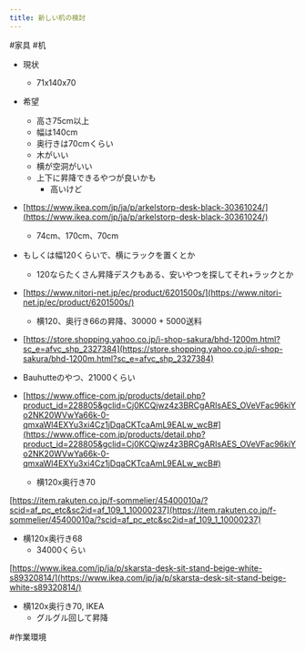 ```yaml
---
title: 新しい机の検討
---
```


\#家具 #机

* 現状
  
  * 71x140x70
* 希望
  
  * 高さ75cm以上
  * 幅は140cm
  * 奥行きは70cmくらい
  * 木がいい
  * 横が空洞がいい
  * 上下に昇降できるやつが良いかも
    * 高いけど
* [https://www.ikea.com/jp/ja/p/arkelstorp-desk-black-30361024/](https://www.ikea.com/jp/ja/p/arkelstorp-desk-black-30361024/)
  
  * 74cm、170cm、70cm
* もしくは幅120くらいで、横にラックを置くとか
  
  * 120ならたくさん昇降デスクもある、安いやつを探してそれ+ラックとか
* [https://www.nitori-net.jp/ec/product/6201500s/](https://www.nitori-net.jp/ec/product/6201500s/)
  
  * 横120、奥行き66の昇降、30000 + 5000送料
* [https://store.shopping.yahoo.co.jp/i-shop-sakura/bhd-1200m.html?sc_e=afvc_shp_2327384](https://store.shopping.yahoo.co.jp/i-shop-sakura/bhd-1200m.html?sc_e=afvc_shp_2327384)

* Bauhutteのやつ、21000くらい

* [https://www.office-com.jp/products/detail.php?product_id=228805&gclid=Cj0KCQjwz4z3BRCgARIsAES_OVeVFac96kiYo2NK20WVwYa66k-0-qmxaWl4EXYu3xi4Cz1jDqaCKTcaAmL9EALw_wcB#](https://www.office-com.jp/products/detail.php?product_id=228805&gclid=Cj0KCQjwz4z3BRCgARIsAES_OVeVFac96kiYo2NK20WVwYa66k-0-qmxaWl4EXYu3xi4Cz1jDqaCKTcaAmL9EALw_wcB#)
  
  * 横120x奥行き70

[https://item.rakuten.co.jp/f-sommelier/45400010a/?scid=af_pc_etc&sc2id=af_109_1_10000237](https://item.rakuten.co.jp/f-sommelier/45400010a/?scid=af_pc_etc&sc2id=af_109_1_10000237)

* 横120x奥行き68
  * 34000くらい

[https://www.ikea.com/jp/ja/p/skarsta-desk-sit-stand-beige-white-s89320814/](https://www.ikea.com/jp/ja/p/skarsta-desk-sit-stand-beige-white-s89320814/)

* 横120x奥行き70, IKEA
  * グルグル回して昇降

\#作業環境
